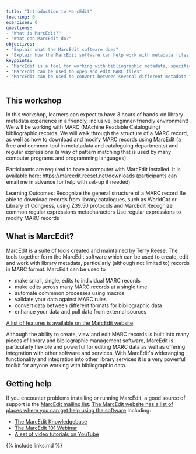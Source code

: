 ```yaml
---
title: "Introduction to MarcEdit"
teaching: 0
exercises: 0
questions:
- "What is MarcEdit?"
- "What can MarcEdit do?"
objectives:
- "Explain what the MarcEdit software does"
- "Explain how the MarcEdit software can help work with metadata files"
keypoints:
- "MarcEdit is a tool for working with bibliographic metadata, specifically in the MARC format"
- "MarcEdit can be used to open and edit MARC files"
- "MarcEdit can be used to convert between several different metadata formats, including different expressions of MARC such as MARCXML and Mnemonic MARC"
---
```

## This workshop
In this workshop, learners can expect to have 3 hours of hands-on library metadata experience in a friendly, inclusive, beginner-friendly environment! We will be working with MARC (MAchine Readable Cataloguing) bibliographic records. We will walk through the structure of a MARC record, as well as how to download and modify MARC records using MarcEdit (a free and common tool in metatadata and cataloguing departments) and regular expressions (a way of pattern matching that is used by many computer programs and programming languages).

Participants are required to have a computer with MarcEdit installed. It is available here: https://marcedit.reeset.net/downloads (participants can email me in advance for help with set-up if needed)

Learning Outcomes:
Recognize the general structure of a MARC record
Be able to download records from library catalogues, such as WorldCat or Library of Congress, using Z39.50 protocols and MarcEdit
Recognize common regular expressions metacharacters
Use regular expressions to modify MARC records


## What is MarcEdit?

MarcEdit is a suite of tools created and maintained by Terry Reese. The tools together form the MarcEdit software which can be used to create, edit and work with library metadata, particularly (although not limited to) records in MARC format. MarcEdit can be used to

* make small, single, edits to individual MARC records
* make edits across many MARC records at a single time
* automate commmon processes using macros
* validate your data against MARC rules
* convert data between different formats for bibliographic data
* enhance your data and pull data from external sources

[A list of features is available on the MarcEdit website](https://marcedit.reeset.net/features).

Although the ability to create, view and edit MARC records is built into many pieces of library and bibliographic management software, MarcEdit is particularly flexible and powerful for editing MARC data as well as offering integration with other software and services. With MarcEdit's wideranging functionality and integration into other library services it is a very powerful toolkit for anyone working with bibliographic data.

## Getting help

If you encounter problems installing or running MarcEdit, a good source of support is the [MarcEdit mailing list]( http://listserv.gmu.edu/cgi-bin/wa?A0=marcedit-l). [The MarcEdit website has a list of places where you can get help using the software](https://marcedit.reeset.net/help) including:

* [The MarcEdit Knowledgebase](https://marcedit.reeset.net/archives/category/knowledge_base)
* [The MarcEdit 101 Webinar](https://marcedit.reeset.net/marcedit-101-workshop)
* [A set of video tutorials on YouTube](https://www.youtube.com/playlist?list=PLrHRsJ91nVFScJLS91SWR5awtFfpewMWg)

{% include links.md %}
